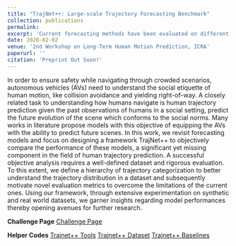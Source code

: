 ```yaml
---
title: "TrajNet++: Large-scale Trajectory Forecasting Benchmark"
collection: publications
permalink: 
excerpt: 'Current forecasting methods have been evaluated on different subsets of the available data without proper indexing of trajectories making it difficult to objectively compare the techniques. Our benchmark provides defined categorization of trajectories as well as a unified extensive evaluation system to test the gathered methods for a fair comparison.'
date: 2020-02-02
venue: '2nd Workshop on Long-Term Human Motion Prediction, ICRA'
paperurl: ''
citation: 'Preprint Out Soon!'
---
```

In order to ensure safety while navigating through crowded scenarios, autonomous vehicles (AVs) need to understand the social etiquette of human motion, like collision avoidance and yielding right-of-way. A closely related task to understanding how humans navigate is human trajectory prediction given the past observations of humans in a social setting, predict the future evolution of the scene which conforms to the social norms. Many works in literature propose models with this objective of equipping the AVs with the ability to predict future scenes. In this work, we revisit forecasting models and focus on designing a framework TrajNet++ to objectively compare the performance of these models, a significant yet missing component in the field of human trajectory prediction. A successful objective analysis requires a well-defined dataset and rigorous evaluation. To this extent, we define a hierarchy of trajectory categorization to better understand the trajectory distribution in a dataset and subsequently motivate novel evaluation metrics to overcome the limitations of the current ones. Using our framework, through extensive experimentation on synthetic and real world datasets, we garner insights regarding model performances thereby opening avenues for further research. 

**Challenge Page**
[Challenge Page](https://www.aicrowd.com/challenges/trajnet-a-trajectory-forecasting-challenge)

**Helper Codes**
[Trajnet++ Tools](https://github.com/vita-epfl/trajnetplusplustools)
[Trajnet++ Dataset](https://github.com/vita-epfl/trajnetplusplusdataset)
[Trajnet++ Baselines](https://github.com/vita-epfl/trajnetplusplusbaselines)
